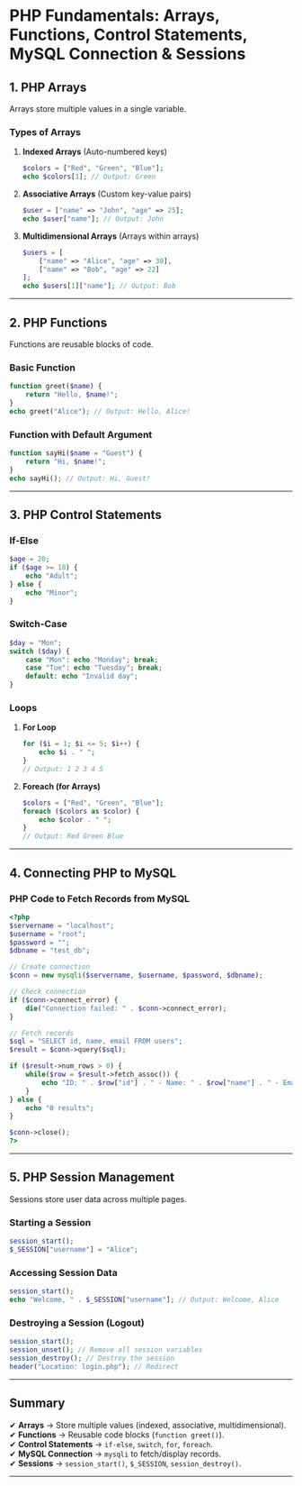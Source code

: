 # **PHP Fundamentals: Arrays, Functions, Control Statements, MySQL Connection & Sessions**

## **1. PHP Arrays**
Arrays store multiple values in a single variable.

### **Types of Arrays**
1. **Indexed Arrays** (Auto-numbered keys)
   ```php
   $colors = ["Red", "Green", "Blue"];
   echo $colors[1]; // Output: Green
   ```

2. **Associative Arrays** (Custom key-value pairs)
   ```php
   $user = ["name" => "John", "age" => 25];
   echo $user["name"]; // Output: John
   ```

3. **Multidimensional Arrays** (Arrays within arrays)
   ```php
   $users = [
       ["name" => "Alice", "age" => 30],
       ["name" => "Bob", "age" => 22]
   ];
   echo $users[1]["name"]; // Output: Bob
   ```

---

## **2. PHP Functions**
Functions are reusable blocks of code.

### **Basic Function**
```php
function greet($name) {
    return "Hello, $name!";
}
echo greet("Alice"); // Output: Hello, Alice!
```

### **Function with Default Argument**
```php
function sayHi($name = "Guest") {
    return "Hi, $name!";
}
echo sayHi(); // Output: Hi, Guest!
```

---

## **3. PHP Control Statements**
### **If-Else**
```php
$age = 20;
if ($age >= 18) {
    echo "Adult";
} else {
    echo "Minor";
}
```

### **Switch-Case**
```php
$day = "Mon";
switch ($day) {
    case "Mon": echo "Monday"; break;
    case "Tue": echo "Tuesday"; break;
    default: echo "Invalid day";
}
```

### **Loops**
1. **For Loop**
   ```php
   for ($i = 1; $i <= 5; $i++) {
       echo $i . " ";
   }
   // Output: 1 2 3 4 5
   ```

2. **Foreach (for Arrays)**
   ```php
   $colors = ["Red", "Green", "Blue"];
   foreach ($colors as $color) {
       echo $color . " ";
   }
   // Output: Red Green Blue
   ```

---

## **4. Connecting PHP to MySQL**
### **PHP Code to Fetch Records from MySQL**
```php
<?php
$servername = "localhost";
$username = "root";
$password = "";
$dbname = "test_db";

// Create connection
$conn = new mysqli($servername, $username, $password, $dbname);

// Check connection
if ($conn->connect_error) {
    die("Connection failed: " . $conn->connect_error);
}

// Fetch records
$sql = "SELECT id, name, email FROM users";
$result = $conn->query($sql);

if ($result->num_rows > 0) {
    while($row = $result->fetch_assoc()) {
        echo "ID: " . $row["id"] . " - Name: " . $row["name"] . " - Email: " . $row["email"] . "<br>";
    }
} else {
    echo "0 results";
}

$conn->close();
?>
```

---

## **5. PHP Session Management**
Sessions store user data across multiple pages.

### **Starting a Session**
```php
session_start();
$_SESSION["username"] = "Alice";
```

### **Accessing Session Data**
```php
session_start();
echo "Welcome, " . $_SESSION["username"]; // Output: Welcome, Alice
```

### **Destroying a Session (Logout)**
```php
session_start();
session_unset(); // Remove all session variables
session_destroy(); // Destroy the session
header("Location: login.php"); // Redirect
```

---

## **Summary**
✔ **Arrays** → Store multiple values (indexed, associative, multidimensional).  
✔ **Functions** → Reusable code blocks (`function greet()`).  
✔ **Control Statements** → `if-else`, `switch`, `for`, `foreach`.  
✔ **MySQL Connection** → `mysqli` to fetch/display records.  
✔ **Sessions** → `session_start()`, `$_SESSION`, `session_destroy()`.  

---
